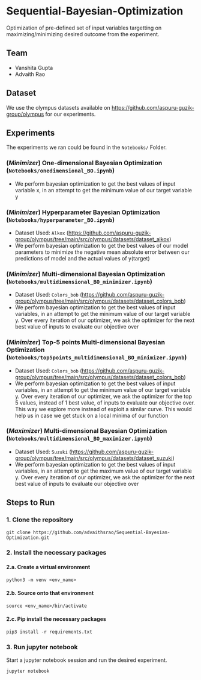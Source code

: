 # Sequential-Bayesian-Optimization
 Optimization of pre-defined set of input variables targetting on maximizing/minimizing desired outcome from the experiment.

## Team
 - Vanshita Gupta
 - Advaith Rao

## Dataset
 
 We use the olympus datasets available on https://github.com/aspuru-guzik-group/olympus for our experiments.

## Experiments

The experiments we ran could be found in the `Notebooks/` Folder.
 
### (*Minimizer*) One-dimensional Bayesian Optimization (`Notebooks/onedimensional_BO.ipynb`)

 - We perform bayesian optimization to get the best values of input variable x, in an attempt to get the minimum value of our target variable y  

### (*Minimizer*) Hyperparameter Bayesian Optimization (`Notebooks/hyperparameter_BO.ipynb`)
 - Dataset Used: `Alkox` (https://github.com/aspuru-guzik-group/olympus/tree/main/src/olympus/datasets/dataset_alkox)
 - We perform bayesian optimization to get the best values of our model parameters to minimize the negative mean absolute error between our predictions of model and the actual values of y(target)

### (*Minimizer*) Multi-dimensional Bayesian Optimization (`Notebooks/multidimensional_BO_minimizer.ipynb`)
 - Dataset Used: `Colors_bob` (https://github.com/aspuru-guzik-group/olympus/tree/main/src/olympus/datasets/dataset_colors_bob)
 - We perform bayesian optimization to get the best values of input variables, in an attempt to get the minimum value of our target variable y. Over every iteration of our optimizer, we ask the optimizer for the next best value of inputs to evaluate our objective over

### (*Minimizer*) Top-5 points Multi-dimensional Bayesian Optimization (`Notebooks/top5points_multidimensional_BO_minimizer.ipynb`)
 - Dataset Used: `Colors_bob` (https://github.com/aspuru-guzik-group/olympus/tree/main/src/olympus/datasets/dataset_colors_bob)
 - We perform bayesian optimization to get the best values of input variables, in an attempt to get the minimum value of our target variable y. Over every iteration of our optimizer, we ask the optimizer for the top 5 values, instead of 1 best value, of inputs to evaluate our objective over. This way we explore more instead of exploit a similar curve. This would help us in case we get stuck on a local minima of our function
 
### (*Maximizer*) Multi-dimensional Bayesian Optimization (`Notebooks/multidimensional_BO_maximizer.ipynb`)
 - Dataset Used: `Suzuki` (https://github.com/aspuru-guzik-group/olympus/tree/main/src/olympus/datasets/dataset_suzuki)
 - We perform bayesian optimization to get the best values of input variables, in an attempt to get the maximum value of our target variable y. Over every iteration of our optimizer, we ask the optimizer for the next best value of inputs to evaluate our objective over

## Steps to Run

### 1. Clone the repository

```git clone https://github.com/advaithsrao/Sequential-Bayesian-Optimization.git```

### 2. Install the necessary packages

#### 2.a. Create a virtual environment

```python3 -m venv <env_name>```

#### 2.b. Source onto that environment

```source <env_name>/bin/activate```

#### 2.c. Pip install the necessary packages

```pip3 install -r requirements.txt```

### 3. Run jupyter notebook

Start a jupyter notebook session and run the desired experiment.

```jupyter notebook```



